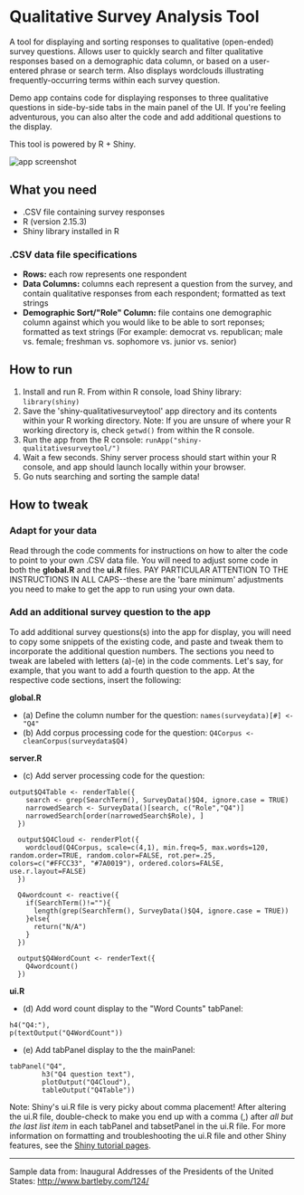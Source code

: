 Qualitative Survey Analysis Tool
================================
A tool for displaying and sorting responses to qualitative (open-ended) survey questions.  Allows user to quickly search and filter qualitative responses based on a demographic data column, or based on a user-entered phrase or search term.  Also displays wordclouds illustrating frequently-occurring terms within each survey question.

Demo app contains code for displaying responses to three qualitative questions in side-by-side tabs in the main panel of the UI.  If you're feeling adventurous, you can also alter the code and add additional questions to the display.

This tool is powered by R + Shiny.

![app screenshot](../blob/master/app_screenshot.png?raw=true)



What you need
-------------
* .CSV file containing survey responses
* R (version 2.15.3)
* Shiny library installed in R


### .CSV data file specifications
* **Rows:** each row represents one respondent
* **Data Columns:** columns each represent a question from the survey, and contain qualitative responses from each respondent; formatted as text strings
* **Demographic Sort/"Role" Column:** file contains one demographic column against which you would like to be able to sort reponses; formatted as text strings (For example: democrat vs. republican; male vs. female; freshman vs. sophomore vs. junior vs. senior)



How to run
----------
1. Install and run R.  From within R console, load Shiny library: `library(shiny)`
2. Save the 'shiny-qualitativesurveytool' app directory and its contents within your R working directory.  Note: If you are unsure of where your R working directory is, check `getwd()` from within the R console.
3. Run the app from the R console: `runApp("shiny-qualitativesurveytool/")`
4. Wait a few seconds.  Shiny server process should start within your R console, and app should launch locally within your browser.
5. Go nuts searching and sorting the sample data! 



How to tweak
------------
### Adapt for your data
Read through the code comments for instructions on how to alter the code to point to your own .CSV data file.  You will need to adjust some code in both the **global.R** and the **ui.R** files.  PAY PARTICULAR ATTENTION TO THE INSTRUCTIONS IN ALL CAPS--these are the 'bare minimum' adjustments you need to make to get the app to run using your own data.   


### Add an additional survey question to the app
To add additional survey questions(s) into the app for display, you will need to copy some snippets of the existing code, and paste and tweak them to incorporate the additional question numbers.  The sections you need to tweak are labeled with letters (a)-(e) in the code comments.  Let's say, for example, that you want to add a fourth question to the app.  At the respective code sections, insert the following:

**global.R**
* (a) Define the column number for the question: `names(surveydata)[#] <- "Q4"`
* (b) Add corpus processing code for the question: `Q4Corpus <- cleanCorpus(surveydata$Q4)`

**server.R**
* (c) Add server processing code for the question:

```
output$Q4Table <- renderTable({
    search <- grep(SearchTerm(), SurveyData()$Q4, ignore.case = TRUE)
    narrowedSearch <- SurveyData()[search, c("Role","Q4")]
    narrowedSearch[order(narrowedSearch$Role), ]
  })
  
  output$Q4Cloud <- renderPlot({
    wordcloud(Q4Corpus, scale=c(4,1), min.freq=5, max.words=120, random.order=TRUE, random.color=FALSE, rot.per=.25, colors=c("#FFCC33", "#7A0019"), ordered.colors=FALSE, use.r.layout=FALSE)
  })
  
  Q4wordcount <- reactive({
    if(SearchTerm()!=""){
      length(grep(SearchTerm(), SurveyData()$Q4, ignore.case = TRUE))
    }else{
      return("N/A")
    }
  })
  
  output$Q4WordCount <- renderText({
    Q4wordcount()
  })
  ```

**ui.R**

* (d) Add word count display to the "Word Counts" tabPanel: 
```
h4("Q4:"),
p(textOutput("Q4WordCount"))
```

* (e) Add tabPanel display to the the mainPanel:
```
tabPanel("Q4",
        h3("Q4 question text"),
        plotOutput("Q4Cloud"), 
        tableOutput("Q4Table"))
```


Note: Shiny's ui.R file is very picky about comma placement!  After altering the ui.R file, double-check to make you end up with a comma (,) after *all but the last list item* in each tabPanel and tabsetPanel in the ui.R file.  For more information on formatting and troubleshooting the ui.R file and other Shiny features, see the [Shiny tutorial pages](http://www.rstudio.com/shiny/).



-----
Sample data from: Inaugural Addresses of the Presidents of the United States: http://www.bartleby.com/124/


